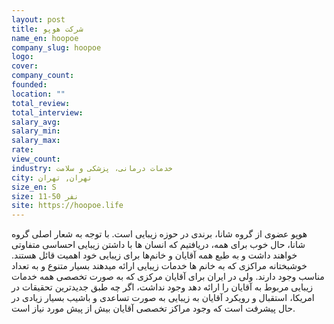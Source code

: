 ```yaml
---
layout: post
title: شرکت هوپو
name_en: hoopoe
company_slug: hoopoe
logo: 
cover: 
company_count:
founded:
location: ""
total_review: 
total_interview: 
salary_avg: 
salary_min: 
salary_max: 
rate: 
view_count: 
industry: خدمات درمانی، پزشکی و سلامت
city: تهران, تهران
size_en: S
size: 11-50 نفر
site: https://hoopoe.life
---
```


هوپو عضوی از گروه شانا، برندی در حوزه زیبایی است. با توجه به شعار اصلی گروه شانا، حال خوب برای همه، دریافتیم که انسان ها با داشتن زیبایی احساسی متفاوتی خواهند داشت و به طبع همه آقایان و خانم‌ها برای زیبایی خود اهمیت قائل هستند. خوشبختانه مراکزی که به خانم ها خدمات زیبایی ارائه میدهند بسیار متنوع و به تعداد مناسب وجود دارند. ولی در ایران برای آقایان مرکزی که به صورت تخصصی همه خدمات زیبایی مربوط به آقایان را ارائه دهد وجود نداشت، اگر چه طبق جدیدترین تحقیقات در امریکا، استقبال و رویکرد آقایان به زیبایی به صورت تساعدی و باشیب بسیار زیادی در حال پیشرفت است که وجود مراکز تخصصی آقایان بیش از پیش مورد نیاز است.
